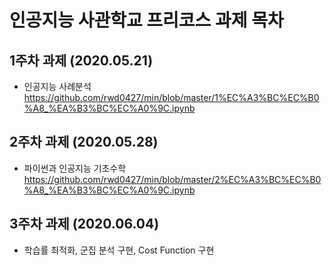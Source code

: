 # 인공지능 사관학교 프리코스 과제 목차

## 1주차 과제 (2020.05.21)
 + 인공지능 사례분석 https://github.com/rwd0427/min/blob/master/1%EC%A3%BC%EC%B0%A8_%EA%B3%BC%EC%A0%9C.ipynb
## 2주차 과제 (2020.05.28)
 + 파이썬과 인공지능 기초수학 https://github.com/rwd0427/min/blob/master/2%EC%A3%BC%EC%B0%A8_%EA%B3%BC%EC%A0%9C.ipynb
## 3주차 과제 (2020.06.04)
 + 학습률 최적화, 군집 분석 구현, Cost Function 구현 
